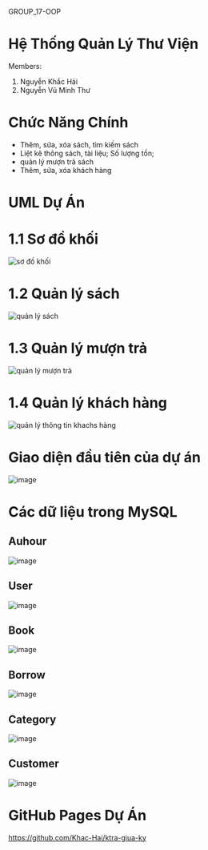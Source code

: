 GROUP_17-OOP
# Hệ Thống Quản Lý Thư Viện

Members:
1. Nguyễn Khắc Hải
2. Nguyễn Vũ Minh Thư

# Chức Năng Chính

+ Thêm, sửa, xóa sách, tìm kiếm sách
+ Liệt kê thông sách, tài liệu; Số lượng tồn; 
+ quản lý mượn trả sách
+ Thêm, sửa, xóa khách hàng

# UML Dự Án
# 1.1 Sơ đồ khối
![sơ đồ khối](https://github.com/user-attachments/assets/4308bc62-b598-4e3b-8797-286f30e84450)

# 1.2 Quản lý sách
![quản lý sách](https://github.com/user-attachments/assets/ac963965-fafa-4afd-a328-13319c10e4e8)

# 1.3 Quản lý mượn trả
![quản lý mượn trả](https://github.com/user-attachments/assets/5565c4f6-85fc-4f35-9664-406353b854dd)

# 1.4 Quản lý khách hàng
![quản lý thông tin khachs hàng](https://github.com/user-attachments/assets/eec7e22c-ec91-472a-a9cf-e427e0aaec5c)

# Giao diện đầu tiên của dự án
![image](https://github.com/user-attachments/assets/9be6cb05-4595-4ae8-9744-46bd2ce6cb7d)

# Các dữ liệu trong MySQL
## Auhour
![image](https://github.com/user-attachments/assets/2a019948-2bc0-4fc9-a401-609ab8dddbd8)

## User
![image](https://github.com/user-attachments/assets/bff765f0-3c29-4a82-b1e5-35ba9c8c05a0)

## Book
![image](https://github.com/user-attachments/assets/1188e6cd-95ae-4a41-ba5d-1805922a250e)

## Borrow
![image](https://github.com/user-attachments/assets/9531b39c-e99a-4de9-82b0-357f60d32d72)

## Category
![image](https://github.com/user-attachments/assets/241e99aa-778b-475f-acc6-22b5fc3ed2d4)

## Customer
![image](https://github.com/user-attachments/assets/90ad2bc4-fa47-42d4-8e45-282fcc81e0fe)

# GitHub Pages Dự Án
[https://github.com/Khac-Hai/ktra-giua-ky
](https://github.com/Khac-Hai/ktra-giua-ky/blob/main/README.md)
